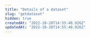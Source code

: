 ```yaml
---
title: "Details of a dataset"
slug: "getdataset"
hidden: true
createdAt: "2022-10-28T14:55:48.926Z"
updatedAt: "2022-10-28T14:55:48.926Z"
---
```

